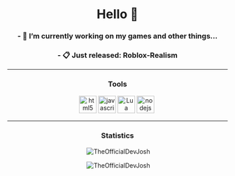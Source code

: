 <h1 align="center">Hello 👋</h1>

<h3 align="center">- 🔭 I’m currently working on <b>my games and other things...</b></h3>
<h3 align="center">- 📋 Just released: Roblox-Realism</h3>

<hr>
<h3 align="center">Tools</h3>
<p align="center"><img src="https://devicons.github.io/devicon/devicon.git/icons/html5/html5-original-wordmark.svg" alt="html5" width="40" height="40"/> <img src="https://devicons.github.io/devicon/devicon.git/icons/javascript/javascript-original.svg" alt="javascript" width="40" height="40"/> <img src="https://upload.wikimedia.org/wikipedia/commons/c/cf/Lua-Logo.svg" alt="Lua" width="40" height="40"/> <img src="https://devicons.github.io/devicon/devicon.git/icons/nodejs/nodejs-original-wordmark.svg" alt="nodejs" width="40" height="40"/> <img>
<hr>

<h3 align="center">Statistics</h3>
<p align="center">&nbsp;<img align="center" src="https://github-readme-stats.vercel.app/api?username=TheOfficialDevJosh&show_icons=true&theme=dracula" alt="TheOfficialDevJosh" /></p>
<p align="center">&nbsp;<img align="center" src="https://github-readme-stats.vercel.app/api/top-langs?username=TheOfficialDevJosh&show_icons=true&theme=dracula&layout=compact" alt="TheOfficialDevJosh" /></p>
